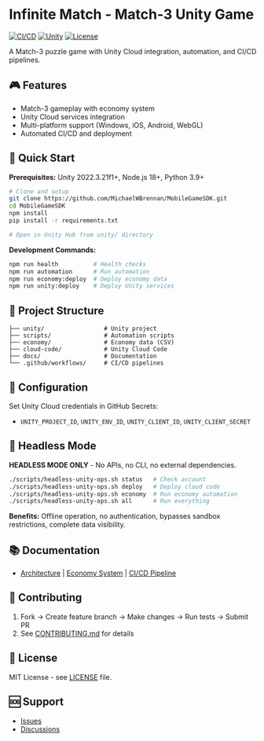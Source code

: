 # Infinite Match - Match-3 Unity Game

[![CI/CD](https://github.com/MichaelWBrennan/MobileGameSDK/workflows/Optimized%20CI/CD%20Pipeline/badge.svg)](https://github.com/MichaelWBrennan/MobileGameSDK/actions)
[![Unity](https://img.shields.io/badge/Unity-2022.3.21f1-blue.svg)](https://unity3d.com/)
[![License](https://img.shields.io/badge/License-MIT-green.svg)](LICENSE)

A Match-3 puzzle game with Unity Cloud integration, automation, and CI/CD pipelines.

## 🎮 Features

- Match-3 gameplay with economy system
- Unity Cloud services integration
- Multi-platform support (Windows, iOS, Android, WebGL)
- Automated CI/CD and deployment

## 🚀 Quick Start

**Prerequisites:** Unity 2022.3.21f1+, Node.js 18+, Python 3.9+

```bash
# Clone and setup
git clone https://github.com/MichaelWBrennan/MobileGameSDK.git
cd MobileGameSDK
npm install
pip install -r requirements.txt

# Open in Unity Hub from unity/ directory
```

**Development Commands:**
```bash
npm run health          # Health checks
npm run automation      # Run automation
npm run economy:deploy  # Deploy economy data
npm run unity:deploy    # Deploy Unity services
```

## 📁 Project Structure

```
├── unity/                 # Unity project
├── scripts/               # Automation scripts
├── economy/               # Economy data (CSV)
├── cloud-code/            # Unity Cloud Code
├── docs/                  # Documentation
└── .github/workflows/     # CI/CD pipelines
```

## 🔧 Configuration

Set Unity Cloud credentials in GitHub Secrets:
- `UNITY_PROJECT_ID`, `UNITY_ENV_ID`, `UNITY_CLIENT_ID`, `UNITY_CLIENT_SECRET`

## 🎯 Headless Mode

**HEADLESS MODE ONLY** - No APIs, no CLI, no external dependencies.

```bash
./scripts/headless-unity-ops.sh status   # Check account
./scripts/headless-unity-ops.sh deploy   # Deploy cloud code
./scripts/headless-unity-ops.sh economy  # Run economy automation
./scripts/headless-unity-ops.sh all      # Run everything
```

**Benefits:** Offline operation, no authentication, bypasses sandbox restrictions, complete data visibility.

## 📚 Documentation

- [Architecture](docs/architecture.md) | [Economy System](docs/economy.md) | [CI/CD Pipeline](docs/CI_CD.md)

## 🤝 Contributing

1. Fork → Create feature branch → Make changes → Run tests → Submit PR
2. See [CONTRIBUTING.md](docs/CONTRIBUTING.md) for details

## 📄 License

MIT License - see [LICENSE](LICENSE) file.

## 🆘 Support

- [Issues](https://github.com/MichaelWBrennan/MobileGameSDK/issues)
- [Discussions](https://github.com/MichaelWBrennan/MobileGameSDK/discussions)

